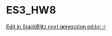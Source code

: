 # ES3_HW8

[Edit in StackBlitz next generation editor ⚡️](https://stackblitz.com/~/github.com/shivamlife/ES3_HW8)